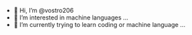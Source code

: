 - 👋 Hi, I’m @vostro206
- 👀 I’m interested in machine languages ...
- 🌱 I’m currently trying to learn coding or machine language ...
<!---
vostro206/vostro206 is a ✨ special ✨ repository because its `README.md` (this file) appears on your GitHub profile.
You can click the Preview link to take a look at your changes.
--->
